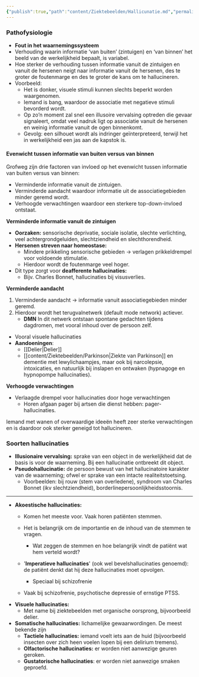 ```yaml
---
{"publish":true,"path":"content/Ziektebeelden/Hallicunatie.md","permalink":"/content/ziektebeelden/hallicunatie/","title":"Hallicunatie","tags":["Psychiatrie","Ziektebeeld"]}
---
```



### Pathofysiologie

- **Fout in het waarnemingssysteem**
- Verhouding waarin informatie ‘van buiten’ (zintuigen) en ‘van binnen’ het beeld van de werkelijkheid bepaalt, is variabel.
- Hoe sterker de verhouding tussen informatie vanuit de zintuigen en vanuit de hersenen neigt naar informatie vanuit de hersenen, des te groter de foutenmarge en des te groter de kans om te hallucineren.
- Voorbeeld: 
	- Het is donker, visuele stimuli kunnen slechts beperkt worden waargenomen. 
	- Iemand is bang, waardoor de associatie met negatieve stimuli bevorderd wordt. 
	- Op zo’n moment zal snel een illusoire vervalsing optreden die gevaar signaleert, omdat veel nadruk ligt op associatie vanuit de hersenen en weinig informatie vanuit de ogen binnenkomt. 
	- Gevolg: een silhouet wordt als indringer geïnterpreteerd, terwijl het in werkelijkheid een jas aan de kapstok is.
	    

#### Evenwicht tussen informatie van buiten versus van binnen

Grofweg zijn drie factoren van invloed op het evenwicht tussen informatie van buiten versus van binnen: 

- Verminderde informatie vanuit de zintuigen.
- Verminderde aandacht waardoor informatie uit de associatiegebieden minder geremd wordt.
- Verhoogde verwachtingen waardoor een sterkere top-down-invloed ontstaat.

**Verminderde informatie vanuit de zintuigen**

- **Oorzaken:** sensorische deprivatie, sociale isolatie, slechte verlichting, veel achtergrondgeluiden, slechtziendheid en slechthorendheid.
- **Hersenen streven naar homeostase:**
    - Mindere prikkeling sensorische gebieden → verlagen prikkeldrempel voor voldoende stimulatie.
    - Hierdoor wordt de foutenmarge veel hoger.
- Dit type zorgt voor **deafferente hallucinaties:**
    - Bijv. Charles Bonnet, hallucinaties bij visusverlies.

**Verminderde aandacht**

1. Verminderde aandacht → informatie vanuit associatiegebieden minder geremd. 
2. Hierdoor wordt het terugvalnetwerk (default mode network) actiever.
    - **DMN**
        In dit netwerk ontstaan spontane gedachten tijdens dagdromen, met vooral inhoud over de persoon zelf.
- Vooral visuele hallucinaties
- **Aandoeningen**:
	- [[Delier\|Delier]]
	- [[content/Ziektebeelden/Parkinson\|Ziekte van Parkinson]] en dementie met lewylichaampjes, maar ook bij narcolepsie, intoxicaties, en natuurlijk bij inslapen en ontwaken (hypnagoge en hypnopompe hallucinaties).

**Verhoogde verwachtingen**
- Verlaagde drempel voor hallucinaties door hoge verwachtingen
    - Horen afgaan pager bij artsen die dienst hebben: pager-hallucinaties.

Iemand met wanen of overwaardige ideeën heeft zeer sterke verwachtingen en is daardoor ook sterker geneigd tot hallucineren.

### Soorten hallucinaties

- **Illusionaire vervalsing:** sprake van een object in de werkelijkheid dat de basis is voor de waarneming. Bij een hallucinatie ontbreekt dit object.
- **Pseudohallucinatie:** de persoon bewust van het hallucinatoire karakter van de waarneming; ofwel er sprake van een intacte realiteitstoetsing.
    - Voorbeelden: bij rouw (stem van overledene), syndroom van Charles Bonnet (ikv slechtziendheid), borderlinepersoonlijkheidsstoornis.

---

- **Akoestische hallucinaties:**
    - Komen het meeste voor. Vaak horen patiënten stemmen.

    - Het is belangrijk om de importantie en de inhoud van de stemmen te vragen.
        - Wat zeggen de stemmen en hoe belangrijk vindt de patiënt wat hem verteld wordt?
    - '**Imperatieve hallucinaties**' (ook wel bevelshallucinaties genoemd): de patiënt denkt dat hij deze hallucinaties moet opvolgen.
	    - Speciaal bij schizofrenie
    - Vaak bij schizofrenie, psychotische depressie of ernstige PTSS.
- **Visuele hallucinaties:**
    - Met name bij ziektebeelden met organische oorsprong, bijvoorbeeld delier.
- **Somatische hallucinaties:** lichamelijke gewaarwordingen. De meest bekende zijn 
	- **Tactiele hallucinaties:** iemand voelt iets aan de huid (bijvoorbeeld insecten over zich heen voelen lopen bij een delirium tremens).
	- **Olfactorische hallucinaties:** er worden niet aanwezige geuren geroken.
	- **Gustatorische hallucinaties**: er worden niet aanwezige smaken geproefd.